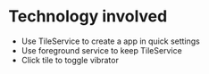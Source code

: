 # Technology involved
- Use TileService to create a app in quick settings
- Use foreground service to keep TileService
- Click tile to toggle vibrator
